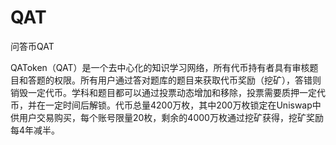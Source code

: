 # QAT
问答币QAT

QAToken（QAT）是一个去中心化的知识学习网络，所有代币持有者具有审核题目和答题的权限。所有用户通过答对题库的题目来获取代币奖励（挖矿），答错则销毁一定代币。学科和题目都可以通过投票动态增加和移除，投票需要质押一定代币，并在一定时间后解锁。代币总量4200万枚，其中200万枚锁定在Uniswap中供用户交易购买，每个账号限量20枚，剩余的4000万枚通过挖矿获得，挖矿奖励每4年减半。

